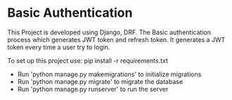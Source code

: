 # Basic Authentication 
This Project is developed using Django, DRF. The Basic authentication process which generates JWT token and refresh token.
It generates a JWT token every time a user try to login.

To set up this project use: pip install -r requirements.txt
- Run 'python manage.py makemigrations' to initialize migrations
- Run 'python manage.py migrate' to migrate the database
- Run 'python manage.py runserver' to run the server
